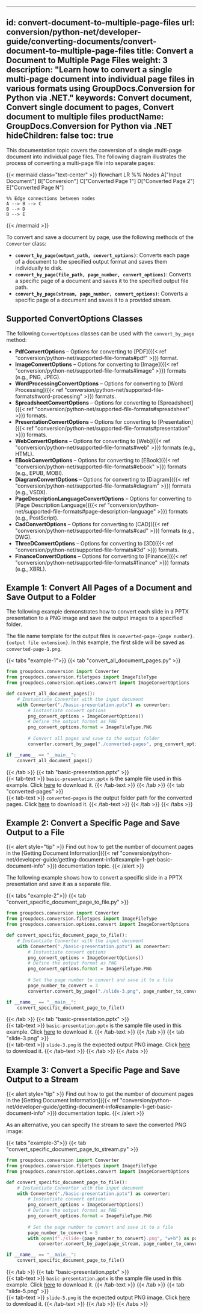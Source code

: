 
---
id: convert-document-to-multiple-page-files
url: conversion/python-net/developer-guide/converting-documents/convert-document-to-multiple-page-files
title: Convert a Document to Multiple Page Files
weight: 3
description: "Learn how to convert a single multi-page document into individual page files in various formats using GroupDocs.Conversion for Python via .NET."
keywords: Convert document, Convert single document to pages, Convert document to multiple files
productName: GroupDocs.Conversion for Python via .NET
hideChildren: false
toc: true
---

This documentation topic covers the conversion of a single multi-page document into individual page files. The following diagram illustrates the process of converting a multi-page file into separate pages:

{{< mermaid class="text-center" >}}
flowchart LR
    %% Nodes
    A["Input Document"]
    B["Conversion"]
    C["Converted Page 1"]
    D["Converted Page 2"]
    E["Converted Page N"]

    %% Edge connections between nodes
    A --> B --> C
    B --> D
    B --> E
{{< /mermaid >}}

To convert and save a document by page, use the following methods of the `Converter` class:

- **`convert_by_page(output_path, convert_options)`**: Converts each page of a document to the specified output format and saves them individually to disk.
- **`convert_by_page(file_path, page_number, convert_options)`**: Converts a specific page of a document and saves it to the specified output file path.
- **`convert_by_page(stream, page_number, convert_options)`**: Converts a specific page of a document and saves it to a provided stream.

## Supported ConvertOptions Classes

The following `ConvertOptions` classes can be used with the `convert_by_page` method:

- **PdfConvertOptions** – Options for converting to [PDF]({{< ref "conversion/python-net/supported-file-formats#pdf" >}}) format.
- **ImageConvertOptions** – Options for converting to [Image]({{< ref "conversion/python-net/supported-file-formats#image" >}}) formats (e.g., PNG, JPEG).
- **WordProcessingConvertOptions** – Options for converting to [Word Processing]({{< ref "conversion/python-net/supported-file-formats#word-processing" >}}) formats.
- **SpreadsheetConvertOptions** – Options for converting to [Spreadsheet]({{< ref "conversion/python-net/supported-file-formats#spreadsheet" >}}) formats.
- **PresentationConvertOptions** – Options for converting to [Presentation]({{< ref "conversion/python-net/supported-file-formats#presentation" >}}) formats.
- **WebConvertOptions** – Options for converting to [Web]({{< ref "conversion/python-net/supported-file-formats#web" >}}) formats (e.g., HTML).
- **EBookConvertOptions** – Options for converting to [EBook]({{< ref "conversion/python-net/supported-file-formats#ebook" >}}) formats (e.g., EPUB, MOBI).
- **DiagramConvertOptions** – Options for converting to [Diagram]({{< ref "conversion/python-net/supported-file-formats#diagram" >}}) formats (e.g., VSDX).
- **PageDescriptionLanguageConvertOptions** – Options for converting to [Page Description Language]({{< ref "conversion/python-net/supported-file-formats#page-description-language" >}}) formats (e.g., PostScript).
- **CadConvertOptions** – Options for converting to [CAD]({{< ref "conversion/python-net/supported-file-formats#cad" >}}) formats (e.g., DWG).
- **ThreeDConvertOptions** – Options for converting to [3D]({{< ref "conversion/python-net/supported-file-formats#3d" >}}) formats.
- **FinanceConvertOptions** – Options for converting to [Finance]({{< ref "conversion/python-net/supported-file-formats#finance" >}}) formats (e.g., XBRL).

## Example 1: Convert All Pages of a Document and Save Output to a Folder

The following example demonstrates how to convert each slide in a PPTX presentation to a PNG image and save the output images to a specified folder.
 
The file name template for the output files is `converted-page-{page number}.{output file extension}`. In this example, the first slide will be saved as `converted-page-1.png`.

{{< tabs "example-1">}}
{{< tab "convert_all_document_pages.py" >}}  
```python
from groupdocs.conversion import Converter
from groupdocs.conversion.filetypes import ImageFileType
from groupdocs.conversion.options.convert import ImageConvertOptions

def convert_all_document_pages():
    # Instantiate Converter with the input document 
    with Converter("./basic-presentation.pptx") as converter:
        # Instantiate convert options 
        png_convert_options = ImageConvertOptions()
        # Define the output format as PNG
        png_convert_options.format = ImageFileType.PNG
        
        # Convert all pages and save to the output folder
        converter.convert_by_page("./converted-pages", png_convert_options)    

if __name__ == "__main__":
    convert_all_document_pages()
```
{{< /tab >}}
{{< tab "basic-presentation.pptx" >}}  
{{< tab-text >}}
`basic-presentation.pptx` is the sample file used in this example. Click [here](/conversion/python-net/_sample_files/developer-guide/converting-documents/convert-document-to-multiple-page-files/basic-presentation.pptx) to download it.
{{< /tab-text >}}
{{< /tab >}}
{{< tab "converted-pages" >}}  
{{< tab-text >}}
`converted-pages` is the output folder path for the converted pages. Click [here](/conversion/python-net/_sample_files/developer-guide/converting-documents/convert-document-to-multiple-page-files/converted-pages.zip) to download it.
{{< /tab-text >}}
{{< /tab >}}
{{< /tabs >}}

## Example 2: Convert a Specific Page and Save Output to a File

{{< alert style="tip" >}} Find out how to get the number of document pages in the [Getting Document Information]({{< ref "conversion/python-net/developer-guide/getting-document-info#example-1-get-basic-document-info" >}}) documentation topic. {{< /alert >}}

The following example shows how to convert a specific slide in a PPTX presentation and save it as a separate file.

{{< tabs "example-2">}}
{{< tab "convert_specific_document_page_to_file.py" >}}  
```python
from groupdocs.conversion import Converter
from groupdocs.conversion.filetypes import ImageFileType
from groupdocs.conversion.options.convert import ImageConvertOptions

def convert_specific_document_page_to_file():
    # Instantiate Converter with the input document 
    with Converter("./basic-presentation.pptx") as converter:
        # Instantiate convert options 
        png_convert_options = ImageConvertOptions()
        # Define the output format as PNG
        png_convert_options.format = ImageFileType.PNG
        
        # Set the page number to convert and save it to a file
        page_number_to_convert = 3
        converter.convert_by_page("./slide-3.png", page_number_to_convert, png_convert_options)    

if __name__ == "__main__":
    convert_specific_document_page_to_file()
```
{{< /tab >}}
{{< tab "basic-presentation.pptx" >}}  
{{< tab-text >}}
`basic-presentation.pptx` is the sample file used in this example. Click [here](/conversion/python-net/_sample_files/developer-guide/converting-documents/convert-document-to-multiple-page-files/basic-presentation.pptx) to download it.
{{< /tab-text >}}
{{< /tab >}}
{{< tab "slide-3.png" >}}  
{{< tab-text >}}
`slide-3.png` is the expected output PNG image. Click [here](/conversion/python-net/_sample_files/developer-guide/converting-documents/convert-document-to-multiple-page-files/slide-3.png) to download it.
{{< /tab-text >}}
{{< /tab >}}
{{< /tabs >}}

## Example 3: Convert a Specific Page and Save Output to a Stream

{{< alert style="tip" >}} Find out how to get the number of document pages in the [Getting Document Information]({{< ref "conversion/python-net/developer-guide/getting-document-info#example-1-get-basic-document-info" >}}) documentation topic. {{< /alert >}}

As an alternative, you can specify the stream to save the converted PNG image:

{{< tabs "example-3">}}
{{< tab "convert_specific_document_page_to_stream.py" >}}  
```python
from groupdocs.conversion import Converter
from groupdocs.conversion.filetypes import ImageFileType
from groupdocs.conversion.options.convert import ImageConvertOptions

def convert_specific_document_page_to_file():
    # Instantiate Converter with the input document 
    with Converter("./basic-presentation.pptx") as converter:
        # Instantiate convert options 
        png_convert_options = ImageConvertOptions()
        # Define the output format as PNG
        png_convert_options.format = ImageFileType.PNG
        
        # Set the page number to convert and save it to a file
        page_number_to_convert = 5
        with open(f"./slide-{page_number_to_convert}.png", "w+b") as page_stream:
            converter.convert_by_page(page_stream, page_number_to_convert, png_convert_options)    

if __name__ == "__main__":
    convert_specific_document_page_to_file()
```
{{< /tab >}}
{{< tab "basic-presentation.pptx" >}}  
{{< tab-text >}}
`basic-presentation.pptx` is the sample file used in this example. Click [here](/conversion/python-net/_sample_files/developer-guide/converting-documents/convert-document-to-multiple-page-files/basic-presentation.pptx) to download it.
{{< /tab-text >}}
{{< /tab >}}
{{< tab "slide-5.png" >}}  
{{< tab-text >}}
`slide-5.png` is the expected output PNG image. Click [here](/conversion/python-net/_sample_files/developer-guide/converting-documents/convert-document-to-multiple-page-files/slide-5.png) to download it.
{{< /tab-text >}}
{{< /tab >}}
{{< /tabs >}}

